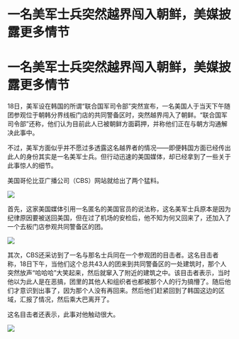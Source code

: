 # 一名美军士兵突然越界闯入朝鲜，美媒披露更多情节

# 一名美军士兵突然越界闯入朝鲜，美媒披露更多情节

18日，美军设在韩国的所谓“联合国军司令部”突然宣布，一名美国人于当天下午随团参观位于朝韩分界线板门店的共同警备区时，突然越界闯入了朝鲜。“联合国军司令部”还称，他们认为目前此人已被朝鲜方面羁押，并称他们正在与朝方沟通解决此事中。

不过，美军方面似乎并不愿过多透露这名越界者的情况——即便韩国方面已经传出此人的身份其实是一名美军士兵。但行动迅速的美国媒体，却已经拿到了一些关于此事惊人的细节。

美国哥伦比亚广播公司（CBS）网站就给出了两个猛料。

![](https://inews.gtimg.com/om_bt/OzraGCGb16BEkhovKpy7uldTfiYuOgZzUydZw0WG2M7HcAA/1000)

首先，这家美国媒体引用一名匿名的美国官员的说法称，这名美军士兵原本是因为纪律原因要被送回美国，但在过了机场的安检后，他不知为何又回来了，还加入了一个去板门店参观共同警备区的团。

![](https://inews.gtimg.com/om_bt/OTUUEov0oprkRhX4sTLmf304BUofuG1X4EmIn8keFcWxsAA/1000)

其次，CBS还采访到了一名与那名士兵同在一个参观团的目击者。这名目击者称，18日下午，当他们这个总共43人的团来到共同警备区的一处建筑时，那个人突然放声“哈哈哈”大笑起来，然后就窜入了附近的建筑之中。该目击者表示，当时他以为此人是在恶搞，团里的其他人和组织者也都被那个人的行为搞懵了。随后他们才意识到出事了，因为那个人没有再回来。然后他们赶紧回到了韩国这边的区域，汇报了情况，然后乘大巴离开了。

这名目击者还表示，此事对他触动很大。

![](https://inews.gtimg.com/om_bt/OQv0NQacbwDJ_sYb5OU7xIB6UU7MCMPPlTDkeuhNKvnfMAA/1000)

